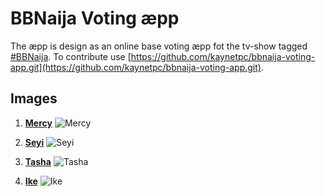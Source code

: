 # BBNaija Voting æpp

The æpp is design as an online base voting æpp fot the tv-show tagged [#BBNaija](https://twitter.com/hashtag/bbnija). To contribute use [https://github.com/kaynetpc/bbnaija-voting-app.git](https://github.com/kaynetpc/bbnaija-voting-app.git).

## Images

1. **[Mercy](https://guardian.ng/wp-content/uploads/2019/07/BBNaija-Mercy-Photo-Gist-Wiki.jpg)**
![Mercy](https://guardian.ng/wp-content/uploads/2019/07/BBNaija-Mercy-Photo-Gist-Wiki.jpg)

2. **[Seyi](https://bigbrothernaijanews.com/wp-content/uploads/2019/07/BB-SEYI.png)**
![Seyi](https://bigbrothernaijanews.com/wp-content/uploads/2019/07/BB-SEYI.png)

3. **[Tasha](https://ichef.bbci.co.uk/news/976/cpsprodpb/C57B/production/_107655505_bbc.jpg)**
![Tasha](https://ichef.bbci.co.uk/news/976/cpsprodpb/C57B/production/_107655505_bbc.jpg)

4. **[Ike](https://guardian.ng/wp-content/uploads/2019/07/BBNaija-Ike-Photo-BigBrotherNaijaShow.jpg)**
![Ike](https://guardian.ng/wp-content/uploads/2019/07/BBNaija-Ike-Photo-BigBrotherNaijaShow.jpg)
